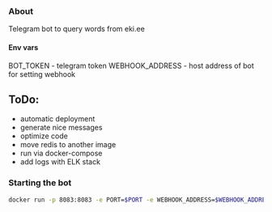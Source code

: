 ### About
Telegram bot to query words from eki.ee

#### Env vars
BOT_TOKEN - telegram token
WEBHOOK_ADDRESS - host address of bot for setting webhook


## ToDo:
 * automatic deployment
 * generate nice messages
 * optimize code
 * move redis to another image
 * run via docker-compose
 * add logs with ELK stack

### Starting the bot
```bash
docker run -p 8083:8083 -e PORT=$PORT -e WEBHOOK_ADDRESS=$WEBHOOK_ADDRESS -e BOT_TOKEN=$BOT_TOKEN msergo/sergo_bot:eki_ee_bot
```